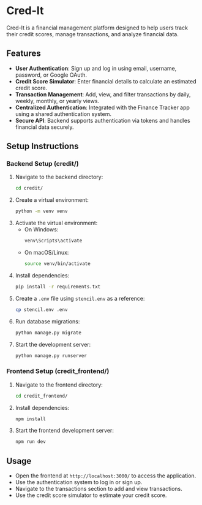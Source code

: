 # Cred-It

Cred-It is a financial management platform designed to help users track their credit scores, manage transactions, and analyze financial data.

## Features

- **User Authentication**: Sign up and log in using email, username, password, or Google OAuth.
- **Credit Score Simulator**: Enter financial details to calculate an estimated credit score.
- **Transaction Management**: Add, view, and filter transactions by daily, weekly, monthly, or yearly views.
- **Centralized Authentication**: Integrated with the Finance Tracker app using a shared authentication system.
- **Secure API**: Backend supports authentication via tokens and handles financial data securely.

## Setup Instructions

### Backend Setup (credit/)
1. Navigate to the backend directory:
   ```sh
   cd credit/
   ```
2. Create a virtual environment:
   ```sh
   python -m venv venv
   ```
3. Activate the virtual environment:
   - On Windows:
     ```sh
     venv\Scripts\activate
     ```
   - On macOS/Linux:
     ```sh
     source venv/bin/activate
     ```
4. Install dependencies:
   ```sh
   pip install -r requirements.txt
   ```
5. Create a `.env` file using `stencil.env` as a reference:
   ```sh
   cp stencil.env .env
   ```
6. Run database migrations:
   ```sh
   python manage.py migrate
   ```
7. Start the development server:
   ```sh
   python manage.py runserver
   ```

### Frontend Setup (credit_frontend/)
1. Navigate to the frontend directory:
   ```sh
   cd credit_frontend/
   ```
2. Install dependencies:
   ```sh
   npm install
   ```
3. Start the frontend development server:
   ```sh
   npm run dev
   ```

## Usage
- Open the frontend at `http://localhost:3000/` to access the application.
- Use the authentication system to log in or sign up.
- Navigate to the transactions section to add and view transactions.
- Use the credit score simulator to estimate your credit score.